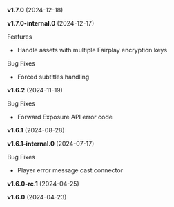 **v1.7.0** (2024-12-18)

**v1.7.0-internal.0** (2024-12-17)

Features

* Handle assets with multiple Fairplay encryption keys

Bug Fixes

* Forced subtitles handling

**v1.6.2** (2024-11-19)

Bug Fixes

* Forward Exposure API error code

**v1.6.1** (2024-08-28)

**v1.6.1-internal.0** (2024-07-17)

Bug Fixes

* Player error message cast connector

**v1.6.0-rc.1** (2024-04-25)

**v1.6.0** (2024-04-23)

